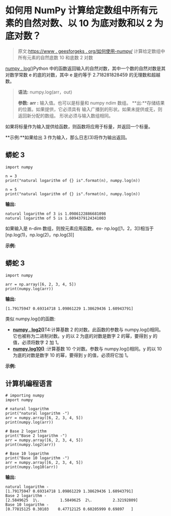 # 如何用 NumPy 计算给定数组中所有元素的自然对数、以 10 为底对数和以 2 为底对数？

> 原文:[https://www . geesforgeks . org/如何使用-numpy/](https://www.geeksforgeeks.org/how-to-compute-natural-base-10-and-base-2-logarithm-for-all-elements-in-a-given-array-using-numpy/) 计算给定数组中所有元素的自然底数 10 和底数 2 对数

[numpy . log()](https://www.geeksforgeeks.org/numpy-log-python/)Python 中的函数返回输入的自然对数，其中一个数的自然对数是其对数学常数 e 的底的对数，其中 e 是约等于 2.718281828459 的无理数和超越数。

> **语法:** numpy.log(arr，out)
> 
> **参数:**
> **arr :** 输入值。也可以是标量和 numpy ndim 数组。
> **出:**存储结果的位置。如果提供，它必须具有
> 输入广播到的形状。如果未提供或无，则返回新分配的数组。
> 形状必须与输入数组相同。

如果将标量作为输入提供给函数，则函数将应用于标量，并返回一个标量。

**示例:**如果给出 3 作为输入，那么日志(3)将作为输出返回。

## 蟒蛇 3

```
import numpy

n = 3
print("natural logarithm of {} is".format(n), numpy.log(n))

n = 5
print("natural logarithm of {} is".format(n), numpy.log(n))
```

**输出:**

```
natural logarithm of 3 is 1.0986122886681098
natural logarithm of 5 is 1.6094379124341003

```

如果输入是 n-dim 数组，则按元素应用函数。ex- np.log([1，2，3])相当于[np.log(1)，np.log(2)，np.log(3)]

**示例:**

## 蟒蛇 3

```
import numpy

arr = np.array([6, 2, 3, 4, 5])
print(numpy.log(arr))
```

**输出:**

```
[1.79175947 0.69314718 1.09861229 1.38629436 1.60943791]

```

类似 numpy.log()的函数:

*   [**numpy . log2()**](https://www.geeksforgeeks.org/numpy-log2-python/)T4:计算基数 2 的对数。此函数的参数与 numpy.log()相同。它也被称为二进制对数。y 的以 2 为底的对数是数字 2 的幂，要得到 y 的值，必须将数字 2 加 1。
*   [**numpy.log10()**](https://www.geeksforgeeks.org/numpy-log10-python/) :计算基数 10 个对数。参数与 numpy.log()相同。y 的以 10 为底的对数是数字 10 的幂，要得到 y 的值，必须将它加 1。

**示例:**

## 计算机编程语言

```
# importing numpy
import numpy

# natural logarithm
print("natural logarithm -")
arr = numpy.array([6, 2, 3, 4, 5])
print(numpy.log(arr))

# Base 2 logarithm
print("Base 2 logarithm -")
arr = numpy.array([6, 2, 3, 4, 5])
print(numpy.log2(arr))

# Base 10 logarithm
print("Base 10 logarithm -")
arr = numpy.array([6, 2, 3, 4, 5])
print(numpy.log10(arr))
```

**输出:**

```
natural logarithm -
[1.79175947 0.69314718 1.09861229 1.38629436 1.60943791]
Base 2 logarithm -
[2.5849625  1\.         1.5849625  2\.         2.32192809]
Base 10 logarithm -
[0.77815125 0.30103    0.47712125 0.60205999 0.69897   ]

```